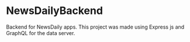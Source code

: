 # NewsDailyBackend
Backend for NewsDaily apps. This project was made using Express js and GraphQL for the data server.
